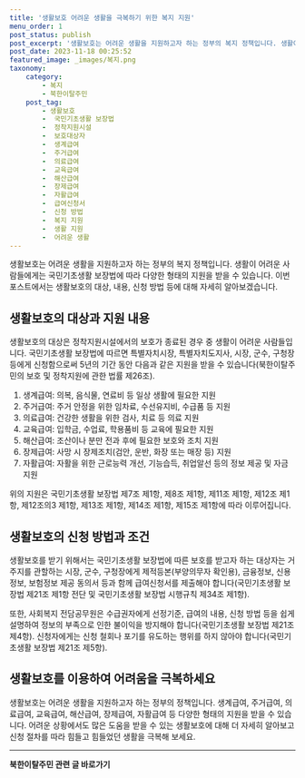 ```yaml
---
title: '생활보호 어려운 생활을 극복하기 위한 복지 지원'
menu_order: 1
post_status: publish
post_excerpt: '생활보호는 어려운 생활을 지원하고자 하는 정부의 복지 정책입니다. 생활이 어려운 사람들에게는 국민기초생활 보장법에 따라 다양한 형태의 지원을 받을 수 있습니다. 이번 포스트에서는 생활보호의 대상, 내용, 신청 방법 등에 대해 자세히 알아보겠습니다.'
post_date: 2023-11-18 00:25:52
featured_image: _images/복지.png
taxonomy:
    category:
        - 복지
        - 북한이탈주민
    post_tag:
        - 생활보호
        -  국민기초생활 보장법
        -  정착지원시설
        -  보호대상자
        -  생계급여
        -  주거급여
        -  의료급여
        -  교육급여
        -  해산급여
        -  장제급여
        -  자활급여
        -  급여신청서
        -  신청 방법
        -  복지 지원
        -  생활 지원
        -  어려운 생활
---
```



생활보호는 어려운 생활을 지원하고자 하는 정부의 복지 정책입니다. 생활이 어려운 사람들에게는 국민기초생활 보장법에 따라 다양한 형태의 지원을 받을 수 있습니다. 이번 포스트에서는 생활보호의 대상, 내용, 신청 방법 등에 대해 자세히 알아보겠습니다.

## 생활보호의 대상과 지원 내용

생활보호의 대상은 정착지원시설에서의 보호가 종료된 경우 중 생활이 어려운 사람들입니다. 국민기초생활 보장법에 따르면 특별자치시장, 특별자치도지사, 시장, 군수, 구청장 등에게 신청함으로써 5년의 기간 동안 다음과 같은 지원을 받을 수 있습니다(북한이탈주민의 보호 및 정착지원에 관한 법률 제26조).

1. 생계급여: 의복, 음식물, 연료비 등 일상 생활에 필요한 지원
2. 주거급여: 주거 안정을 위한 임차료, 수선유지비, 수급품 등 지원
3. 의료급여: 건강한 생활을 위한 검사, 치료 등 의료 지원
4. 교육급여: 입학금, 수업료, 학용품비 등 교육에 필요한 지원
5. 해산급여: 조산이나 분만 전과 후에 필요한 보호와 조치 지원
6. 장제급여: 사망 시 장제조치(검안, 운반, 화장 또는 매장 등) 지원
7. 자활급여: 자활을 위한 근로능력 개선, 기능습득, 취업알선 등의 정보 제공 및 자금 지원

위의 지원은 국민기초생활 보장법 제7조 제1항, 제8조 제1항, 제11조 제1항, 제12조 제1항, 제12조의3 제1항, 제13조 제1항, 제14조 제1항, 제15조 제1항에 따라 이루어집니다.

## 생활보호의 신청 방법과 조건

생활보호를 받기 위해서는 국민기초생활 보장법에 따른 보호를 받고자 하는 대상자는 거주지를 관할하는 시장, 군수, 구청장에게 제적등본(부양의무자 확인용), 금융정보, 신용정보, 보험정보 제공 동의서 등과 함께 급여신청서를 제출해야 합니다(국민기초생활 보장법 제21조 제1항 전단 및 국민기초생활 보장법 시행규칙 제34조 제1항).

또한, 사회복지 전담공무원은 수급권자에게 선정기준, 급여의 내용, 신청 방법 등을 쉽게 설명하여 정보의 부족으로 인한 불이익을 방지해야 합니다(국민기초생활 보장법 제21조 제4항). 신청자에게는 신청 철회나 포기를 유도하는 행위를 하지 않아야 합니다(국민기초생활 보장법 제21조 제5항).

## 생활보호를 이용하여 어려움을 극복하세요

생활보호는 어려운 생활을 지원하고자 하는 정부의 정책입니다. 생계급여, 주거급여, 의료급여, 교육급여, 해산급여, 장제급여, 자활급여 등 다양한 형태의 지원을 받을 수 있습니다. 어려운 상황에서도 많은 도움을 받을 수 있는 생활보호에 대해 더 자세히 알아보고 신청 절차를 따라 힘들고 힘들었던 생활을 극복해 보세요.


<!-- wp:separator -->
<hr class="wp-block-separator has-alpha-channel-opacity"/>
<!-- /wp:separator -->

<!-- wp:group {"backgroundColor":"base","layout":{"type":"constrained"}} -->
<div class="wp-block-group has-base-background-color has-background"><!-- wp:paragraph {"align":"center","fontSize":"medium"} -->
<p class="has-text-align-center has-large-font-size"><strong>북한이탈주민 관련 글 바로가기</strong></p>
<!-- /wp:paragraph -->


<!-- wp:latest-posts
{"categories":[{"id":22630,"count":19,"description":"","link":"https://uknowlaw.com/category/%eb%b6%81%ed%95%9c%ec%9d%b4%ed%83%88%ec%a3%bc%eb%af%bc/","name":"북한이탈주민","slug":"북한이탈주민","taxonomy":"category","parent":0,"meta":[],"_links":{"self":[{"href":"https://uknowlaw.com/wp-json/wp/v2/categories/22630"}],"collection":[{"href":"https://uknowlaw.com/wp-json/wp/v2/categories"}],"about":[{"href":"https://uknowlaw.com/wp-json/wp/v2/taxonomies/category"}],"wp:post_type":[{"href":"https://uknowlaw.com/wp-json/wp/v2/posts?categories=22630"}],"curies":[{"name":"wp","href":"https://api.w.org/{rel}","templated":true}]}}],"postsToShow":100,"excerptLength":28,"postLayout":"grid","columns":2,"featuredImageAlign":"left","featuredImageSizeSlug":"large","fontSize":"small"} /--></div>
<!-- /wp:group -->
